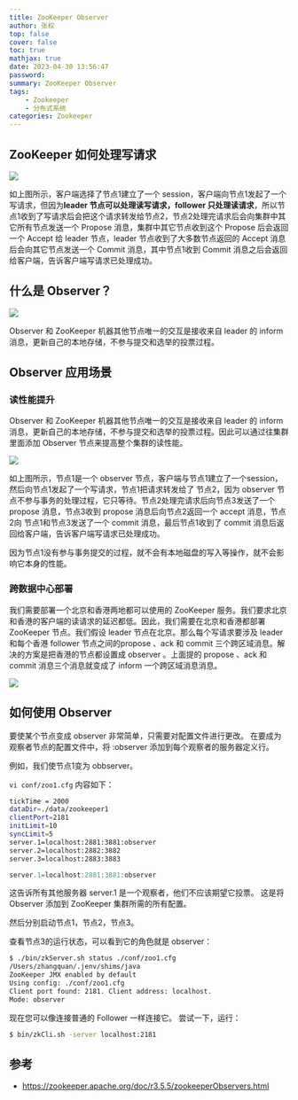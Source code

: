 ```yaml
---
title: ZooKeeper Observer
author: 张权
top: false
cover: false
toc: true
mathjax: true
date: 2023-04-30 13:56:47
password:
summary: ZooKeeper Observer
tags:
	- Zookeeper
	- 分布式系统
categories: Zookeeper
---
```


## ZooKeeper 如何处理写请求

![](https://cdn.jsdelivr.net/gh/dendi875/images/PicGo/leader-fllower2.png)

如上图所示，客户端选择了节点1建立了一个 session，客户端向节点1发起了一个写请求，但因为**leader 节点可以处理读写请求，follower 只处理读请求**，所以节点1收到了写请求后会把这个请求转发给节点2，节点2处理完请求后会向集群中其它所有节点发送一个 Propose 消息，集群中其它节点收到这个 Propose 后会返回一个 Accept 给 leader 节点，leader 节点收到了大多数节点返回的 Accept 消息后会向其它节点发送一个 Commit 消息，其中节点1收到 Commit 消息之后会返回给客户端，告诉客户端写请求已处理成功。

## 什么是 Observer？

![](https://cdn.jsdelivr.net/gh/dendi875/images/PicGo/observer2.png)

Observer 和 ZooKeeper 机器其他节点唯一的交互是接收来自 leader 的 inform 消息，更新自己的本地存储，不参与提交和选举的投票过程。

## Observer 应用场景

### 读性能提升

Observer 和 ZooKeeper 机器其他节点唯一的交互是接收来自 leader 的 inform 消息，更新自己的本地存储，不参与提交和选举的投票过程。因此可以通过往集群里面添加 Observer 节点来提高整个集群的读性能。

![](https://cdn.jsdelivr.net/gh/dendi875/images/PicGo/observer5.png)

如上图所示，节点1是一个 observer 节点，客户端与节点1建立了一个session，然后向节点1发起了一个写请求，节点1把请求转发给了 节点2，因为 observer 节点不参与事务的处理过程，它只等待。节点2处理完请求后向节点3发送了一个 propose 消息，节点3收到 propose 消息后向节点2返回一个 accept 消息，节点2向 节点1和节点3发送了一个 commit 消息，最后节点1收到了 commit 消息后返回给客户端，告诉客户端写请求已处理成功。

因为节点1没有参与事务提交的过程，就不会有本地磁盘的写入等操作，就不会影响它本身的性能。

### 跨数据中心部署

我们需要部署一个北京和香港两地都可以使用的 ZooKeeper 服务。我们要求北京和香港的客户端的读请求的延迟都低。因此，我们需要在北京和香港都部署 ZooKeeper 节点。我们假设 leader 节点在北京。那么每个写请求要涉及 leader 和每个香港 follower 节点之间的propose 、ack 和 commit 三个跨区域消息。解决的方案是把香港的节点都设置成 observer 。上面提的 propose 、ack 和 commit 消息三个消息就变成了 inform 一个跨区域消息消息。

![](https://cdn.jsdelivr.net/gh/dendi875/images/PicGo/20230405224411.png)

## 如何使用 Observer

要使某个节点变成 observer 非常简单，只需要对配置文件进行更改。 在要成为观察者节点的配置文件中，将 :observer 添加到每个观察者的服务器定义行。

例如，我们使节点1变为 obbserver。

 `vi conf/zoo1.cfg` 内容如下：

   ```bash
   tickTime = 2000
   dataDir=./data/zookeeper1
   clientPort=2181
   initLimit=10
   syncLimit=5
   server.1=localhost:2881:3881:observer
   server.2=localhost:2882:3882
   server.3=localhost:2883:3883
   ```

```javascript
server.1=localhost:2881:3881:observer
```

这告诉所有其他服务器 server.1 是一个观察者，他们不应该期望它投票。 这是将 Observer 添加到 ZooKeeper 集群所需的所有配置。

然后分别启动节点1，节点2，节点3。

查看节点3的运行状态，可以看到它的角色就是 observer：

```bash
$ ./bin/zkServer.sh status ./conf/zoo1.cfg
/Users/zhangquan/.jenv/shims/java
ZooKeeper JMX enabled by default
Using config: ./conf/zoo1.cfg
Client port found: 2181. Client address: localhost.
Mode: observer
```

现在您可以像连接普通的 Follower 一样连接它。 尝试一下，运行：

```bash
$ bin/zkCli.sh -server localhost:2181
```

## 参考

* https://zookeeper.apache.org/doc/r3.5.5/zookeeperObservers.html